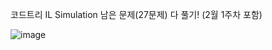 코드트리 IL Simulation 남은 문제(27문제) 다 풀기! (2월 1주차 포함)

![image](https://github.com/aaiss0927/HyunJun/assets/101855229/c8bac02b-4114-4934-bd7b-286e23d1d9d6)

